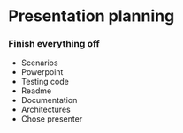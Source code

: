 # Presentation planning

### Finish everything off
* Scenarios
* Powerpoint
* Testing code
* Readme
* Documentation
* Architectures
* Chose presenter